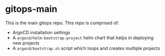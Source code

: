 # gitops-main

This is the main gitops repo. This repo is comprised of:

* ArgoCD installation settings
* A `argocd/helm-bootstrap-project` helm chart that helps in deploying new projects
* A `argocd/bootstrap.sh` script which loops and creates multiple projects
